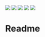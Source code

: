 <img src="https://david-dm.org/leptest/game-loot-rpg/status.svg">
<img src="https://david-dm.org/leptest/game-loot-rpg/dev-status.svg">
<img src="https://img.shields.io/node/v/passport.svg">
<img src="https://img.shields.io/npm/v/npm.svg">
<img src="https://img.shields.io/github/last-commit/google/skia.svg">

# Readme
